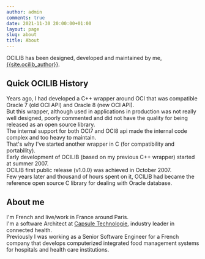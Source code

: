 ```yaml
---
author: admin
comments: true
date: 2021-11-30 20:00:00+01:00
layout: page
slug: about
title: About
---
```


OCILIB has been designed, developed and maintained by me, [{{site.ocilib_author}}]({{site.meurl}}).

## Quick OCILIB History

Years ago, I had developed a C++ wrapper around OCI that was compatible Oracle 7 (old OCI API) and Oracle 8 (new OCI API).
<br/>
But this wrapper, although used in applications in production was not really well designed, poorly commented and did not have the quality for being released as an open source library. 
<br/>
The internal support for both OCI7 and OCI8 api made the internal code complex and too heavy to maintain.
<br/>
That's why I've started another wrapper in C (for compatibility and portability). 
<br/>
Early development of OCILIB (based on my previous C++ wrapper) started at summer 2007.
<br/>
OCILIB first public release (v1.0.0) was achieved in October 2007.
<br/>
Few years later and thousand of hours spent on it, OCILIB had became the reference open source C library for dealing with Oracle database.
  
## About me

I'm French and live/work in France around Paris.
<br/>
I'm a software Architect at [Capsule Technologie](http://www.capsuletech.com), industry leader in connected health.
<br/>
Previously I was working as a Senior Software Engineer for a French company that develops computerized integrated food management systems for hospitals and health care institutions.
